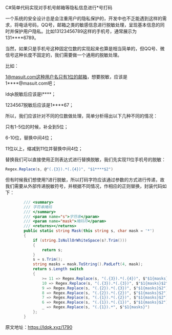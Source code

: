 C#简单代码实现对手机号邮箱等隐私信息进行*号打码

一个系统的安全设计总是会注重用户的隐私保护的，开发中也不乏能遇到这样的需求，将电话号码，QQ号，邮箱之类的敏感信息进行脱敏处理，呈现基本信息的同时并保护用户隐私。比如13123456789这样的手机号，通常展示为131****6789。

当然，如果只是手机号这种固定位数的实现起来也算是相当简单的，但QQ号、微信号这种长度不固定的，我们需要做一个通用的脱敏处理。

比如：

1@masuit.com这种用户名只有1位的邮箱，想要脱敏，应该是1****@masuit.com吧；

ldqk脱敏后应该是l****；

1234567脱敏后应该是1****67；

所以，我们应该针对不同的位数做处理，简单分析得出以下几种不同的情况：

只有1-5位的时候，补全到5位；

6-10位，替换中间4位；

11位以上，缩减到11位并替换中间4位；

替换我们可以直接使用正则表达式进行替换脱敏，我们先实现11位手机号的脱敏：

```c#
Regex.Replace(s, @"(.{3}).*(.{4})", "$1****$2")
```

但有时候我们想使用?进行脱敏，所以打码字符应该通过参数的方式进行传递，故我们需要从外部传递脱敏符号，并根据不同情况，作相应的正则替换，封装代码如下：

```c#
        /// <summary>
        /// 字符串掩码
        /// </summary>
        /// <param name="s">字符串</param>
        /// <param name="mask">掩码符</param>
        /// <returns></returns>
        public static string Mask(this string s, char mask = '*')
        {
            if (string.IsNullOrWhiteSpace(s?.Trim()))
            {
                return s;
            }
            s = s.Trim();
            string masks = mask.ToString().PadLeft(4, mask);
            return s.Length switch
            {
                >= 11 => Regex.Replace(s, "(.{3}).*(.{4})", $"$1{masks}$2"),
                10 => Regex.Replace(s, "(.{3}).*(.{3})", $"$1{masks}$2"),
                9 => Regex.Replace(s, "(.{2}).*(.{3})", $"$1{masks}$2"),
                8 => Regex.Replace(s, "(.{2}).*(.{2})", $"$1{masks}$2"),
                7 => Regex.Replace(s, "(.{1}).*(.{2})", $"$1{masks}$2"),
                6 => Regex.Replace(s, "(.{1}).*(.{1})", $"$1{masks}$2"),
                _ => Regex.Replace(s, "(.{1}).*", $"$1{masks}")
            };
        }
```

原文地址：https://ldqk.xyz/1790